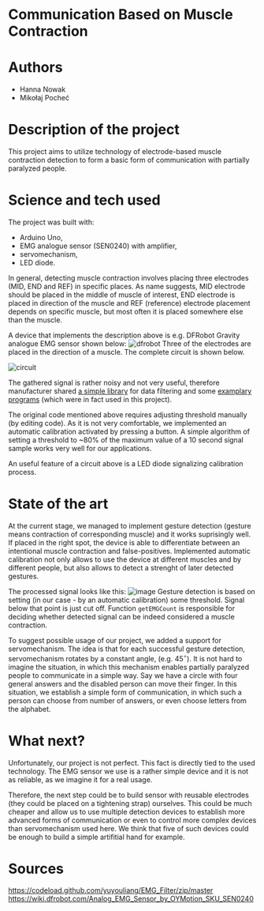 # Communication Based on Muscle Contraction
# Authors 
- Hanna Nowak
- Mikołaj Pocheć
# Description of the project 
This project aims to utilize technology of electrode-based muscle contraction detection to form a basic form of communication with partially paralyzed people.
# Science and tech used 
The project was built with:
- Arduino Uno,
- EMG analogue sensor (SEN0240) with amplifier,
- servomechanism,
- LED diode.

In general, detecting muscle contraction involves placing three electrodes (MID, END and REF) in specific places. As name suggests, MID electrode should be placed in the middle of muscle of interest, END electrode is placed in direction of the muscle and REF (reference) electrode placement depends on specific muscle, but most often it is placed somewhere else than the muscle.

A device that implements the description above is e.g. DFRobot Gravity analogue EMG sensor shown below:
![dfrobot](https://github.com/ComplexityGarage/ExemplaryProject4/assets/86022023/78845ea4-7286-4cdb-b9a1-3f83f1af4bf9)
Three of the electrodes are placed in the direction of a muscle. The complete circuit is shown below.

![circuit](https://github.com/ComplexityGarage/ExemplaryProject4/assets/86022023/e43ae1e7-e508-43a6-a1de-3684a254e199)

The gathered signal is rather noisy and not very useful, therefore manufacturer shared [a simple library](https://codeload.github.com/yuyouliang/EMG_Filter/zip/master) for data filtering and some [examplary programs](https://wiki.dfrobot.com/Analog_EMG_Sensor_by_OYMotion_SKU_SEN0240) (which were in fact used in this project).

The original code mentioned above requires adjusting threshold manually (by editing code). As it is not very comfortable, we implemented an automatic calibration activated by pressing a button. A simple algorithm of setting a threshold to ~80% of the maximum value of a 10 second signal sample works very well for our applications.

An useful feature of a circuit above is a LED diode signalizing calibration process.

# State of the art 
At the current stage, we managed to implement gesture detection (gesture means contraction of corresponding muscle) and it works suprisingly well. If placed in the right spot, the device is able to differentiate between an intentional muscle contraction and false-positives. Implemented automatic calibration not only allows to use the device at different muscles and by different people, but also allows to detect a strenght of later detected gestures. 

The processed signal looks like this:
![image](https://github.com/ComplexityGarage/ExemplaryProject4/assets/86022023/cebb7f23-a20c-40f7-a8b6-77f09920d3c6)
    Gesture detection is based on setting (in our case - by an automatic calibration) some threshold. Signal below that point is just cut off. Function `getEMGCount` is responsible for deciding whether detected signal can be indeed considered a muscle contraction.

To suggest possible usage of our project, we added a support for servomechanism. 
The idea is that for each successful gesture detection, servomechanism rotates by a constant angle, (e.g. $45^\circ$). It is not hard to imagine the situation, in which this mechanism enables partially paralyzed people to communicate in a simple way. Say we have a circle with four general answers and the disabled person can move their finger. In this situation, we establish a simple form of communication, in which such a person can choose from number of answers, or even choose letters from the alphabet.

# What next?
Unfortunately, our project is not perfect. This fact is directly tied to the used technology. The EMG sensor we use is a rather simple device and it is not as reliable, as we imagine it for a real usage. 

Therefore, the next step could be to build sensor with reusable electrodes (they could be placed on a tightening strap) ourselves. This could be much cheaper and allow us to use multiple detection devices to establish more advanced forms of communication or even to control more complex devices than servomechanism used here. We think that five of such devices could be enough to build a simple artifitial hand for example.

# Sources

https://codeload.github.com/yuyouliang/EMG_Filter/zip/master
https://wiki.dfrobot.com/Analog_EMG_Sensor_by_OYMotion_SKU_SEN0240
